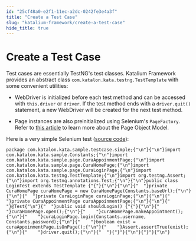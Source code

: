 ```yaml
---
id: "25cf48a0-e2f1-11ec-a2dc-0242fe3e4a3f"
title: "Create a Test Case"
slug: "katalium-framework/create-a-test-case"
hide_title: true
---
```


# <a id="id" class="anchor_top_offset"/><a id="ariaid-title1" class="anchor_top_offset"/>Create a Test Case

<p xmlns="http://www.w3.org/1999/xhtml" className="p">Test cases are essentially TestNG's test classes. Katalium   Framework provides an abstract class   <code className="ph codeph">com.katalon.kata.testng.TestTemplate</code> with some   convenient utilities:</p> 
<ul xmlns="http://www.w3.org/1999/xhtml" className="ul"><li className="li">     <p className="p">WebDriver is initialized before each test method and can be       accessed with <code className="ph codeph">this.driver</code> or <code className="ph codeph">driver</code>. If       the test method ends with a <code className="ph codeph">driver.quit()</code> statement, a       new WebDriver will be created for the next test method.</p>   </li><li className="li">     <p className="p">Page instances are also preinitialized using Selenium's       <code className="ph codeph">PageFactory</code>. Refer to <a className="xref" href="/docs/katalium-framework/page-object-model">this         article</a> to learn more about the Page Object Model.</p>   </li></ul> 
<p xmlns="http://www.w3.org/1999/xhtml" className="p">Here is a very simple Selenium test (<a className="xref j-external-link" href="https://github.com/katalon-studio/katalium-sample/blob/master/src/test/java/com/katalon/kata/sample/testcase/simple/LoginTest.java" target="_blank">source     code</a>):</p> 
<pre xmlns="http://www.w3.org/1999/xhtml" className="pre codeblock"><code>package com.katalon.kata.sample.testcase.simple;{"\n"}{"\n"}import com.katalon.kata.sample.Constants;{"\n"}import com.katalon.kata.sample.page.CuraAppoinmentPage;{"\n"}import com.katalon.kata.sample.page.CuraHomePage;{"\n"}import com.katalon.kata.sample.page.CuraLoginPage;{"\n"}import com.katalon.kata.testng.TestTemplate;{"\n"}import org.testng.Assert;{"\n"}import org.testng.annotations.Test;{"\n"}{"\n"}public class LoginTest extends TestTemplate {"{"}{"\n"}{"\n"}{"  "}private CuraHomePage curaHomePage = new CuraHomePage(Constants.baseUrl);{"\n"}{"\n"}{"  "}private CuraLoginPage curaLoginPage;{"\n"}{"\n"}{"  "}private CuraAppoinmentPage curaAppoinmentPage;{"\n"}{"\n"}{"  "}@Test{"\n"}{"  "}public void shouldLogin() {"{"}{"\n"}{"    "}curaHomePage.open();{"\n"}{"    "}curaHomePage.makeAppointment();{"\n"}{"    "}curaLoginPage.login(Constants.username, Constants.password);{"\n"}{"    "}boolean exist = curaAppoinmentPage.isOnPage();{"\n"}{"    "}Assert.assertTrue(exist);{"\n"}{"    "}driver.quit();{"\n"}{"  "}{"}"}{"\n"}{"}"}{"\n"}</code></pre> 
